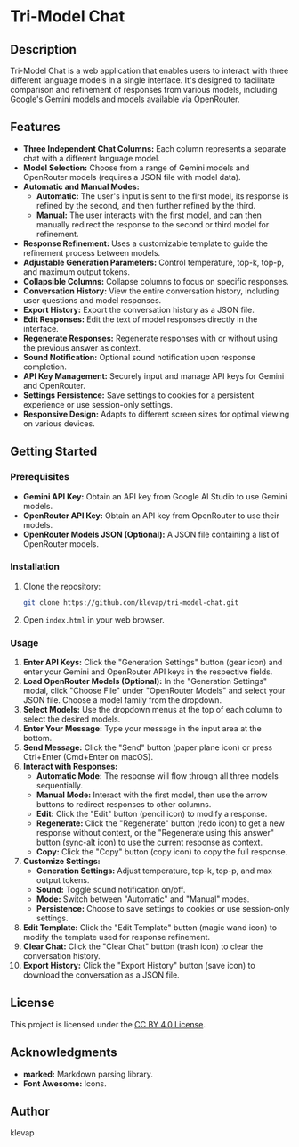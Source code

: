 # Tri-Model Chat

## Description

Tri-Model Chat is a web application that enables users to interact with three different language models in a single interface. It's designed to facilitate comparison and refinement of responses from various models, including Google's Gemini models and models available via OpenRouter.

## Features

*   **Three Independent Chat Columns:** Each column represents a separate chat with a different language model.
*   **Model Selection:** Choose from a range of Gemini models and OpenRouter models (requires a JSON file with model data).
*   **Automatic and Manual Modes:**
    *   **Automatic:** The user's input is sent to the first model, its response is refined by the second, and then further refined by the third.
    *   **Manual:** The user interacts with the first model, and can then manually redirect the response to the second or third model for refinement.
*   **Response Refinement:** Uses a customizable template to guide the refinement process between models.
*   **Adjustable Generation Parameters:** Control temperature, top-k, top-p, and maximum output tokens.
*   **Collapsible Columns:** Collapse columns to focus on specific responses.
*   **Conversation History:** View the entire conversation history, including user questions and model responses.
*   **Export History:** Export the conversation history as a JSON file.
*   **Edit Responses:** Edit the text of model responses directly in the interface.
*   **Regenerate Responses:** Regenerate responses with or without using the previous answer as context.
*   **Sound Notification:** Optional sound notification upon response completion.
*   **API Key Management:** Securely input and manage API keys for Gemini and OpenRouter.
*   **Settings Persistence:** Save settings to cookies for a persistent experience or use session-only settings.
*   **Responsive Design:** Adapts to different screen sizes for optimal viewing on various devices.

## Getting Started

### Prerequisites

*   **Gemini API Key:** Obtain an API key from Google AI Studio to use Gemini models.
*   **OpenRouter API Key:** Obtain an API key from OpenRouter to use their models.
*   **OpenRouter Models JSON (Optional):** A JSON file containing a list of OpenRouter models.

### Installation

1. Clone the repository:

    ```bash
    git clone https://github.com/klevap/tri-model-chat.git
    ```
2. Open `index.html` in your web browser.

### Usage

1. **Enter API Keys:** Click the "Generation Settings" button (gear icon) and enter your Gemini and OpenRouter API keys in the respective fields.
2. **Load OpenRouter Models (Optional):** In the "Generation Settings" modal, click "Choose File" under "OpenRouter Models" and select your JSON file. Choose a model family from the dropdown.
3. **Select Models:** Use the dropdown menus at the top of each column to select the desired models.
4. **Enter Your Message:** Type your message in the input area at the bottom.
5. **Send Message:** Click the "Send" button (paper plane icon) or press Ctrl+Enter (Cmd+Enter on macOS).
6. **Interact with Responses:**
    *   **Automatic Mode:** The response will flow through all three models sequentially.
    *   **Manual Mode:** Interact with the first model, then use the arrow buttons to redirect responses to other columns.
    *   **Edit:** Click the "Edit" button (pencil icon) to modify a response.
    *   **Regenerate:** Click the "Regenerate" button (redo icon) to get a new response without context, or the "Regenerate using this answer" button (sync-alt icon) to use the current response as context.
    *   **Copy:** Click the "Copy" button (copy icon) to copy the full response.
7. **Customize Settings:**
    *   **Generation Settings:** Adjust temperature, top-k, top-p, and max output tokens.
    *   **Sound:** Toggle sound notification on/off.
    *   **Mode:** Switch between "Automatic" and "Manual" modes.
    *   **Persistence:** Choose to save settings to cookies or use session-only settings.
8. **Edit Template:** Click the "Edit Template" button (magic wand icon) to modify the template used for response refinement.
9. **Clear Chat:** Click the "Clear Chat" button (trash icon) to clear the conversation history.
10. **Export History:** Click the "Export History" button (save icon) to download the conversation as a JSON file.

## License

This project is licensed under the [CC BY 4.0 License](LICENSE).

## Acknowledgments

*   **marked:** Markdown parsing library.
*   **Font Awesome:** Icons.

## Author

klevap